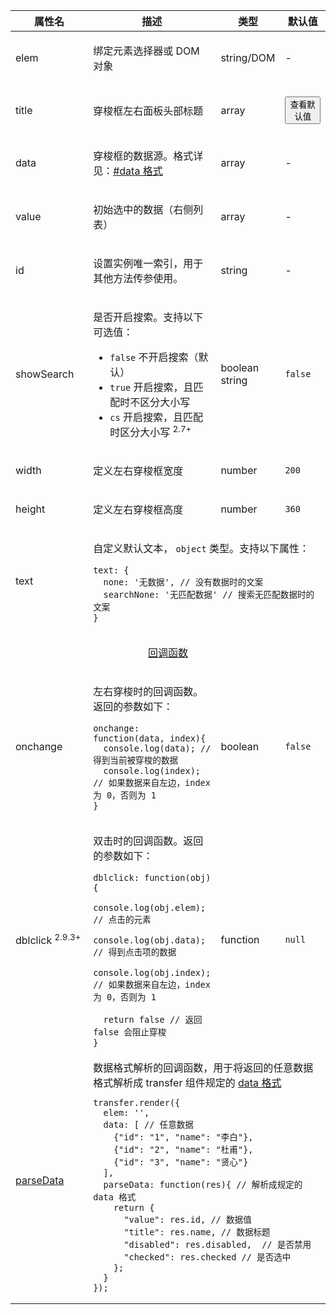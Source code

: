 <table class="layui-table">
  <colgroup>
    <col width="150">
    <col>
    <col width="100">
    <col width="100">
  </colgroup>
  <thead>
    <tr>
      <th>属性名</th>
      <th>描述</th>
      <th>类型</th>
      <th>默认值</th>
    </tr> 
  </thead>
  <tbody>
    <tr>
<td>elem</td>
<td>
  
绑定元素选择器或 DOM 对象

</td>
<td>string/DOM</td>
<td>-</td>
    </tr>
    <tr>
<td>title</td>
<td>
  
穿梭框左右面板头部标题

</td>
<td>array</td>
<td>

<button class="layui-btn layui-btn-sm layui-btn-primary" lay-layer="{
  title: 'title 属性默认值',
  content: '<div>title: [\'列表一\',\'列表二\']</div>'
}">查看默认值</button>

</td>
    </tr>
    <tr>
<td>data</td>
<td>
  
穿梭框的数据源。格式详见：[#data 格式](#options.data)

</td>
<td>array</td>
<td>-</td>
    </tr>
    <tr>
<td>value</td>
<td>
  
初始选中的数据（右侧列表）

</td>
<td>array</td>
<td>-</td>
    </tr>
    <tr>
<td>id</td>
<td>
  
设置实例唯一索引，用于其他方法传参使用。

</td>
<td>string</td>
<td>-</td>
    </tr>
    <tr>
<td>showSearch</td>
<td>
  
是否开启搜索。支持以下可选值：

- `false` 不开启搜索（默认）
- `true` 开启搜索，且匹配时不区分大小写
- `cs` 开启搜索，且匹配时区分大小写 <sup>2.7+</sup>

</td>
<td>boolean<br>string</td>
<td>

`false`

</td>
    </tr>
    <tr>
<td>width</td>
<td>
  
定义左右穿梭框宽度

</td>
<td>number</td>
<td>

`200`

</td>
    </tr>
    <tr>
<td>height</td>
<td>
  
定义左右穿梭框高度

</td>
<td>number</td>
<td>

`360`

</td>
    </tr>
    <tr>
<td>text</td>
<td colspan="3">
  
自定义默认文本， `object` 类型。支持以下属性：

```
text: {
  none: '无数据', // 没有数据时的文案
  searchNone: '无匹配数据' // 搜索无匹配数据时的文案
} 
```

</td>
    </tr>
    <tr>
<td colspan="4" style="text-align: center"> 


<div id="options.callback" lay-pid="options" class="ws-anchor">

[回调函数](#options.callback)

</div>

</td>
    </tr>
    <tr>
<td>onchange</td>
<td>
  
左右穿梭时的回调函数。返回的参数如下：

```
onchange: function(data, index){
  console.log(data); // 得到当前被穿梭的数据
  console.log(index); // 如果数据来自左边，index 为 0，否则为 1
}
```

</td>
<td>boolean</td>
<td>

`false`

</td>
    </tr>
    <tr>
<td>dblclick <sup>2.9.3+</sup></td>
<td>
  
双击时的回调函数。返回的参数如下：

```
dblclick: function(obj){
  console.log(obj.elem); // 点击的元素
  console.log(obj.data); // 得到点击项的数据
  console.log(obj.index); // 如果数据来自左边，index 为 0，否则为 1

  return false // 返回 false 会阻止穿梭
}
```

</td>
<td>function</td>
<td>

 `null`

</td>
    </tr>
    <tr>
<td>
  
[parseData](#options.parseData)

</td>
<td colspan="3">
  
<div id="options.parseData" lay-pid="options" class="ws-anchor">
数据格式解析的回调函数，用于将返回的任意数据格式解析成 transfer 组件规定的 <a href="#options.data">data 格式</a>
</div>

```
transfer.render({
  elem: '',
  data: [ // 任意数据
    {"id": "1", "name": "李白"},
    {"id": "2", "name": "杜甫"},
    {"id": "3", "name": "贤心"}
  ],
  parseData: function(res){ // 解析成规定的 data 格式
    return {
      "value": res.id, // 数据值
      "title": res.name, // 数据标题
      "disabled": res.disabled,  // 是否禁用
      "checked": res.checked // 是否选中
    };
  }
});
```

</td>
    </tr>
  </tbody>
</table>